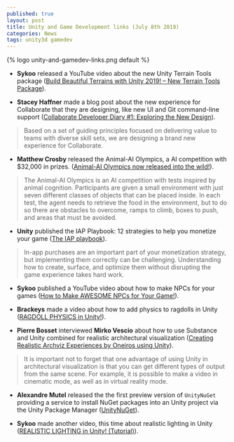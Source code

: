 ```yaml
---
published: true
layout: post
title: Unity and Game Development links (July 8th 2019)
categories: News
tags: unity3d gamedev
---
```


{% logo unity-and-gamedev-links.png default %}

* **Sykoo** released a YouTube video about the new Unity Terrain Tools package ([Build Beautiful Terrains with Unity 2019! – New Terrain Tools Package](https://www.youtube.com/watch?v=aExdxF4OKBo)).

* **Stacey Haffner** made a blog post about the new experience for Collaborate that they are designing, like new UI and Git command-line support ([Collaborate Developer Diary #1: Exploring the New Design](https://blogs.unity3d.com/2019/07/01/collaborate-developer-diary-1-exploring-the-new-design)).
> Based on a set of guiding principles focused on delivering value to teams with diverse skill sets, we are designing a brand new experience for Collaborate.

* **Matthew Crosby** released the Animal-AI Olympics, a AI competition with $32,000 in prizes. ([Animal-AI Olympics now released into the wild!](https://www.mdcrosby.com/blog/animalailaunch.html)).
> The Animal-AI Olympics is an AI competition with tests inspired by animal cognition. Participants are given a small environment with just seven different classes of objects that can be placed inside. In each test, the agent needs to retrieve the food in the environment, but to do so there are obstacles to overcome, ramps to climb, boxes to push, and areas that must be avoided.

* **Unity** published the IAP Playbook: 12 strategies to help you monetize your game ([The IAP playbook](https://create.unity3d.com/iap-playbook)).
> In-app purchases are an important part of your monetization strategy, but implementing them correctly can be challenging. Understanding how to create, surface, and optimize them without disrupting the game experience takes hard work.

* **Sykoo** published a YouTube video about how to make NPCs for your games ([How to Make AWESOME NPCs for Your Game!](https://www.youtube.com/watch?v=FRFjggLMXFU)).

* **Brackeys** made a video about how to add physics to ragdolls in Unity ([RAGDOLL PHYSICS in Unity!](https://www.youtube.com/watch?v=DInV-jHm9rk)).

* **Pierre Bosset** interviewed **Mirko Vescio** about how to use Substance and Unity combined for realistic architectural visualization  ([Creating Realistic Archviz Experiences by Oneiros using Unity](https://www.substance3d.com/blog/creating-realistic-archviz-experiences-oneiros-using-unity)).
> It is important not to forget that one advantage of using Unity in architectural visualization is that you can get different types of output from the same scene. For example, it is possible to make a video in cinematic mode, as well as in virtual reality mode.

* **Alexandre Mutel** released the the first preview version of `UnityNuGet` providing a service to install NuGet packages into an Unity project via the Unity Package Manager ([UnityNuGet](https://github.com/xoofx/UnityNuGet)).


* **Sykoo** made another video, this time about realistic lighting in Unity ([REALISTIC LIGHTING in Unity! (Tutorial)](https://www.youtube.com/watch?v=zmF29YGEMUU)).
